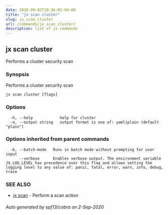 ```yaml
---
date: 2020-09-02T10:36:03-04:00
title: "jx scan cluster"
slug: jx_scan_cluster
url: /commands/jx_scan_cluster/
description: list of jx commands
---
```

## jx scan cluster

Performs a cluster security scan

### Synopsis

Performs a cluster security scan

```
jx scan cluster [flags]
```

### Options

```
  -h, --help            help for cluster
  -o, --output string   output format is one of: yaml|plain (default "plain")
```

### Options inherited from parent commands

```
  -b, --batch-mode   Runs in batch mode without prompting for user input
      --verbose      Enables verbose output. The environment variable JX_LOG_LEVEL has precedence over this flag and allows setting the logging level to any value of: panic, fatal, error, warn, info, debug, trace
```

### SEE ALSO

* [jx scan](/commands/jx_scan/)	 - Perform a scan action

###### Auto generated by spf13/cobra on 2-Sep-2020

